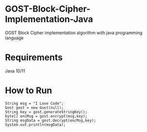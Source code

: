 # GOST-Block-Cipher-Implementation-Java
GOST Block Cipher implementation algorithm with java programming language

# Requirements
Java 10/11

# How to Run
```
String msg = "I Love Code";
Gost gost = new Gost(null);
String key = gost.generateStringKey();
byte[] encMsg = gost.encrypt(msg,key);
String msgData = gost.decrypt(encMsg,key);
System.out.println(msgData);
```
